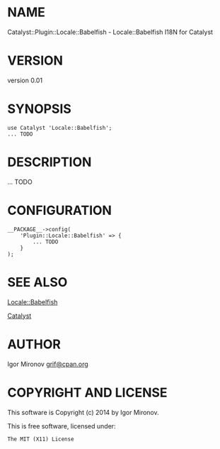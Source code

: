 # NAME

Catalyst::Plugin::Locale::Babelfish - Locale::Babelfish I18N for Catalyst

# VERSION

version 0.01

# SYNOPSIS

    use Catalyst 'Locale::Babelfish';
    ... TODO

# DESCRIPTION

... TODO

# CONFIGURATION

    __PACKAGE__->config(
        'Plugin::Locale::Babelfish' => {
            ... TODO
        }
    );

# SEE ALSO

[Locale::Babelfish](https://metacpan.org/pod/Locale::Babelfish)

[Catalyst](https://metacpan.org/pod/Catalyst)

# AUTHOR

Igor Mironov <grif@cpan.org>

# COPYRIGHT AND LICENSE

This software is Copyright (c) 2014 by Igor Mironov.

This is free software, licensed under:

    The MIT (X11) License
